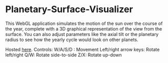 Planetary-Surface-Visualizer
============================

This WebGL application simulates the motion of the sun over the course of the year, complete with a 3D graphical representation of the view from the surface. You can also adjust parameters like the axial tilt or the planetary radius to see how the yearly cycle would look on other planets. 

Hosted [here](http://lolney.github.io/Planetary-Surface-Visualizer/).
Controls:
W/A/S/D : 		Movement
Left/right arrow keys: 	Rotate left/right
Q/W: 			Rotate side-to-side
Z/X: 			Rotate up-down

